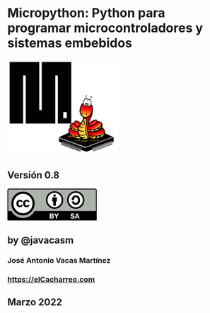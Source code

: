 # Micropython: Python para programar microcontroladores y sistemas embebidos

![](./images/Logo_uPython_small.png)

## Versión 0.8

![Licencia CC by SA](./images/Licencia_cc_peque.png) 

## by @javacasm


### José Antonio Vacas Martínez

### https://elCacharreo.com


## Marzo 2022
